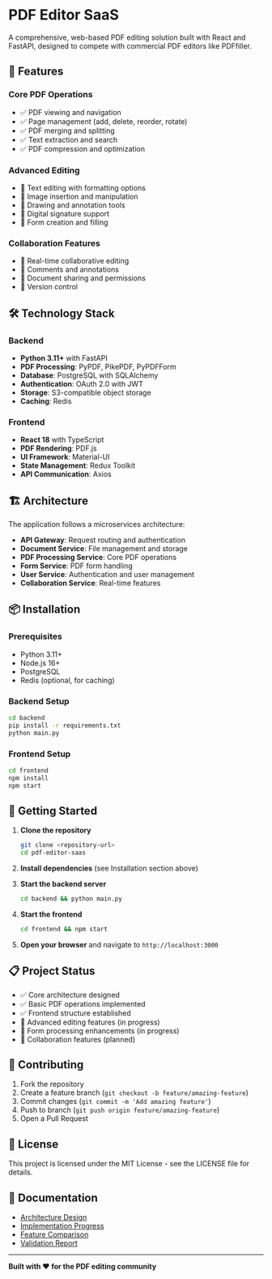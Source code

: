 # PDF Editor SaaS

A comprehensive, web-based PDF editing solution built with React and FastAPI, designed to compete with commercial PDF editors like PDFfiller.

## 🚀 Features

### Core PDF Operations
- ✅ PDF viewing and navigation
- ✅ Page management (add, delete, reorder, rotate)
- ✅ PDF merging and splitting
- ✅ Text extraction and search
- ✅ PDF compression and optimization

### Advanced Editing
- 🔧 Text editing with formatting options
- 🔧 Image insertion and manipulation
- 🔧 Drawing and annotation tools
- 🔧 Digital signature support
- 🔧 Form creation and filling

### Collaboration Features
- 🔧 Real-time collaborative editing
- 🔧 Comments and annotations
- 🔧 Document sharing and permissions
- 🔧 Version control

## 🛠️ Technology Stack

### Backend
- **Python 3.11+** with FastAPI
- **PDF Processing**: PyPDF, PikePDF, PyPDFForm
- **Database**: PostgreSQL with SQLAlchemy
- **Authentication**: OAuth 2.0 with JWT
- **Storage**: S3-compatible object storage
- **Caching**: Redis

### Frontend
- **React 18** with TypeScript
- **PDF Rendering**: PDF.js
- **UI Framework**: Material-UI
- **State Management**: Redux Toolkit
- **API Communication**: Axios

## 🏗️ Architecture

The application follows a microservices architecture:

- **API Gateway**: Request routing and authentication
- **Document Service**: File management and storage
- **PDF Processing Service**: Core PDF operations
- **Form Service**: PDF form handling
- **User Service**: Authentication and user management
- **Collaboration Service**: Real-time features

## 📦 Installation

### Prerequisites
- Python 3.11+
- Node.js 16+
- PostgreSQL
- Redis (optional, for caching)

### Backend Setup
```bash
cd backend
pip install -r requirements.txt
python main.py
```

### Frontend Setup
```bash
cd frontend
npm install
npm start
```

## 🚦 Getting Started

1. **Clone the repository**
   ```bash
   git clone <repository-url>
   cd pdf-editor-saas
   ```

2. **Install dependencies** (see Installation section above)

3. **Start the backend server**
   ```bash
   cd backend && python main.py
   ```

4. **Start the frontend**
   ```bash
   cd frontend && npm start
   ```

5. **Open your browser** and navigate to `http://localhost:3000`

## 📋 Project Status

- ✅ Core architecture designed
- ✅ Basic PDF operations implemented
- ✅ Frontend structure established
- 🔧 Advanced editing features (in progress)
- 🔧 Form processing enhancements (in progress)
- 🔧 Collaboration features (planned)

## 🤝 Contributing

1. Fork the repository
2. Create a feature branch (`git checkout -b feature/amazing-feature`)
3. Commit changes (`git commit -m 'Add amazing feature'`)
4. Push to branch (`git push origin feature/amazing-feature`)
5. Open a Pull Request

## 📄 License

This project is licensed under the MIT License - see the LICENSE file for details.

## 🔗 Documentation

- [Architecture Design](./architecture_design.md)
- [Implementation Progress](./implementation_progress.md)
- [Feature Comparison](./pdffiller_feature_checklist.md)
- [Validation Report](./validation_report.md)

---

**Built with ❤️ for the PDF editing community**
